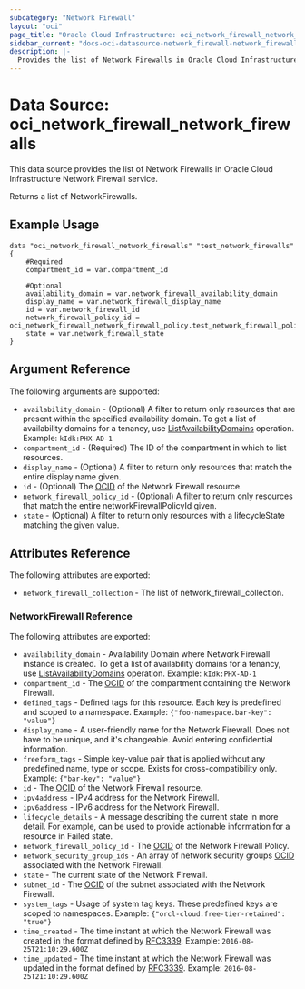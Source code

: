 ```yaml
---
subcategory: "Network Firewall"
layout: "oci"
page_title: "Oracle Cloud Infrastructure: oci_network_firewall_network_firewalls"
sidebar_current: "docs-oci-datasource-network_firewall-network_firewalls"
description: |-
  Provides the list of Network Firewalls in Oracle Cloud Infrastructure Network Firewall service
---
```


# Data Source: oci_network_firewall_network_firewalls
This data source provides the list of Network Firewalls in Oracle Cloud Infrastructure Network Firewall service.

Returns a list of NetworkFirewalls.


## Example Usage

```hcl
data "oci_network_firewall_network_firewalls" "test_network_firewalls" {
	#Required
	compartment_id = var.compartment_id

	#Optional
	availability_domain = var.network_firewall_availability_domain
	display_name = var.network_firewall_display_name
	id = var.network_firewall_id
	network_firewall_policy_id = oci_network_firewall_network_firewall_policy.test_network_firewall_policy.id
	state = var.network_firewall_state
}
```

## Argument Reference

The following arguments are supported:

* `availability_domain` - (Optional) A filter to return only resources that are present within the specified availability domain. To get a list of availability domains for a tenancy, use [ListAvailabilityDomains](https://docs.cloud.oracle.com/iaas/api/#/en/identity/20160918/AvailabilityDomain/ListAvailabilityDomains) operation. Example: `kIdk:PHX-AD-1` 
* `compartment_id` - (Required) The ID of the compartment in which to list resources.
* `display_name` - (Optional) A filter to return only resources that match the entire display name given.
* `id` - (Optional) The [OCID](https://docs.cloud.oracle.com/iaas/Content/General/Concepts/identifiers.htm) of the Network Firewall resource.
* `network_firewall_policy_id` - (Optional) A filter to return only resources that match the entire networkFirewallPolicyId given.
* `state` - (Optional) A filter to return only resources with a lifecycleState matching the given value.


## Attributes Reference

The following attributes are exported:

* `network_firewall_collection` - The list of network_firewall_collection.

### NetworkFirewall Reference

The following attributes are exported:

* `availability_domain` - Availability Domain where Network Firewall instance is created. To get a list of availability domains for a tenancy, use [ListAvailabilityDomains](https://docs.cloud.oracle.com/iaas/api/#/en/identity/20160918/AvailabilityDomain/ListAvailabilityDomains) operation. Example: `kIdk:PHX-AD-1` 
* `compartment_id` - The [OCID](https://docs.cloud.oracle.com/iaas/Content/General/Concepts/identifiers.htm) of the compartment containing the Network Firewall.
* `defined_tags` - Defined tags for this resource. Each key is predefined and scoped to a namespace. Example: `{"foo-namespace.bar-key": "value"}` 
* `display_name` - A user-friendly name for the Network Firewall. Does not have to be unique, and it's changeable. Avoid entering confidential information.
* `freeform_tags` - Simple key-value pair that is applied without any predefined name, type or scope. Exists for cross-compatibility only. Example: `{"bar-key": "value"}` 
* `id` - The [OCID](https://docs.cloud.oracle.com/iaas/Content/General/Concepts/identifiers.htm) of the Network Firewall resource.
* `ipv4address` - IPv4 address for the Network Firewall.
* `ipv6address` - IPv6 address for the Network Firewall.
* `lifecycle_details` - A message describing the current state in more detail. For example, can be used to provide actionable information for a resource in Failed state.
* `network_firewall_policy_id` - The [OCID](https://docs.cloud.oracle.com/iaas/Content/General/Concepts/identifiers.htm) of the Network Firewall Policy.
* `network_security_group_ids` - An array of network security groups [OCID](https://docs.cloud.oracle.com/iaas/Content/General/Concepts/identifiers.htm) associated with the Network Firewall.
* `state` - The current state of the Network Firewall.
* `subnet_id` - The [OCID](https://docs.cloud.oracle.com/iaas/Content/General/Concepts/identifiers.htm) of the subnet associated with the Network Firewall.
* `system_tags` - Usage of system tag keys. These predefined keys are scoped to namespaces. Example: `{"orcl-cloud.free-tier-retained": "true"}` 
* `time_created` - The time instant at which the Network Firewall was created in the format defined by [RFC3339](https://tools.ietf.org/html/rfc3339). Example: `2016-08-25T21:10:29.600Z` 
* `time_updated` - The time instant at which the Network Firewall was updated in the format defined by [RFC3339](https://tools.ietf.org/html/rfc3339). Example: `2016-08-25T21:10:29.600Z` 

